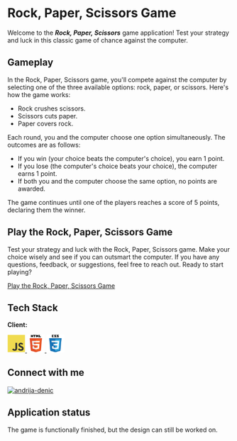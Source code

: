 # Rock, Paper, Scissors Game

Welcome to the ***Rock, Paper, Scissors*** game application! Test your strategy and luck in this classic game of chance against the computer.

## Gameplay

In the Rock, Paper, Scissors game, you'll compete against the computer by selecting one of the three available options: rock, paper, or scissors. Here's how the game works:

- Rock crushes scissors.
- Scissors cuts paper.
- Paper covers rock.

Each round, you and the computer choose one option simultaneously. The outcomes are as follows:

- If you win (your choice beats the computer's choice), you earn 1 point.
- If you lose (the computer's choice beats your choice), the computer earns 1 point.
- If both you and the computer choose the same option, no points are awarded.

The game continues until one of the players reaches a score of 5 points, declaring them the winner.

## Play the Rock, Paper, Scissors Game

Test your strategy and luck with the Rock, Paper, Scissors game. Make your choice wisely and see if you can outsmart the computer. If you have any questions, feedback, or suggestions, feel free to reach out. Ready to start playing?

[Play the Rock, Paper, Scissors Game](https://andrijadenic9.github.io/paper-rock-scissors/)

## Tech Stack

**Client:** 
<p align="left">
<a href="https://developer.mozilla.org/en-US/docs/Web/JavaScript" target="_blank" rel="noreferrer">
<img src="https://raw.githubusercontent.com/devicons/devicon/master/icons/javascript/javascript-original.svg" alt="javascript" width="40" height="40"/>
</a>

<a href="https://www.w3.org/html/" target="_blank" rel="noreferrer">
<img src="https://raw.githubusercontent.com/devicons/devicon/master/icons/html5/html5-original-wordmark.svg" alt="html5" width="40" height="40"/>
</a>

<a href="https://www.w3schools.com/css/" target="_blank" rel="noreferrer">
<img src="https://raw.githubusercontent.com/devicons/devicon/master/icons/css3/css3-original-wordmark.svg" alt="css3" width="40" height="40"/>
</a>
</p>

## Connect with me

<p align="left">
<a href="https://linkedin.com/in/andrija-denic" target="blank"><img align="center" src="https://raw.githubusercontent.com/rahuldkjain/github-profile-readme-generator/master/src/images/icons/Social/linked-in-alt.svg" alt="andrija-denic" height="30" width="40" />
</a>
</p>

## Application status
The game is functionally finished, but the design can still be worked on.